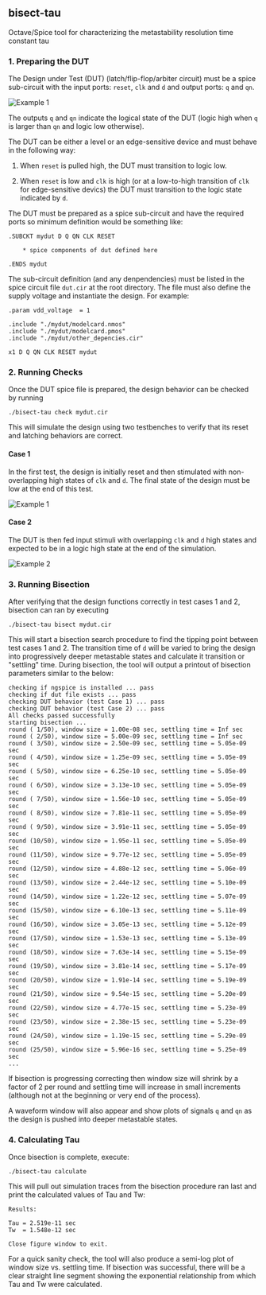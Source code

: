 ## bisect-tau
Octave/Spice tool for characterizing the metastability resolution time constant tau

### 1. Preparing the DUT

The Design under Test (DUT) (latch/flip-flop/arbiter circuit) must be a spice
sub-circuit with the input ports: `reset`, `clk` and `d` and output ports: `q`
and `qn`.

![Example 1](https://cdn.rawgit.com/xprova/bisect-tau/master/figures/diagram.svg)

The outputs `q` and `qn` indicate the logical state of the DUT (logic high
when `q` is larger than `qn` and logic low otherwise).

The DUT can be either a level or an edge-sensitive device and must behave in
the following way:

1. When `reset` is pulled high, the DUT must transition to logic low.

2. When `reset` is low and `clk` is high (or at a low-to-high transition of
`clk` for edge-sensitive devics) the DUT must transition to the logic state
indicated by `d`.

The DUT must be prepared as a spice sub-circuit and have the required ports so
minimum definition would be something like:

```
.SUBCKT mydut D Q QN CLK RESET

	* spice components of dut defined here

.ENDS mydut
```

The sub-circuit definition (and any denpendencies) must be listed in the spice
circuit file `dut.cir` at the root directory. The file must also define the
supply voltage and instantiate the design. For example:

```
.param vdd_voltage 	= 1

.include "./mydut/modelcard.nmos"
.include "./mydut/modelcard.pmos"
.include "./mydut/other_depencies.cir"

x1 D Q QN CLK RESET mydut
```

### 2. Running Checks

Once the DUT spice file is prepared, the design behavior can be checked by
running

```
./bisect-tau check mydut.cir
```

This will simulate the design using two testbenches to verify that its reset
and latching behaviors are correct.

#### Case 1

In the first test, the design is initially reset and then stimulated with non-
overlapping high states of `clk` and `d`. The final state of the design must
be low at the end of this test.

![Example 1](https://cdn.rawgit.com/xprova/bisect-tau/master/figures/example1.svg)

#### Case 2

The DUT is then fed input stimuli with overlapping `clk` and `d` high states
and expected to be in a logic high state at the end of the simulation.

![Example 2](https://cdn.rawgit.com/xprova/bisect-tau/master/figures/example2.svg)

### 3. Running Bisection

After verifying that the design functions correctly in test cases 1 and 2,
bisection can ran by executing

```
./bisect-tau bisect mydut.cir
```

This will start a bisection search procedure to find the tipping point between
test cases 1 and 2. The transition time of `d` will be varied to bring the
design into progressively deeper metastable states and calculate it transition
or "settling" time. During bisection, the tool will output a printout of
bisection parameters similar to the below:

```
checking if ngspice is installed ... pass
checking if dut file exists ... pass
checking DUT behavior (test Case 1) ... pass
checking DUT behavior (test Case 2) ... pass
All checks passed successfully
starting bisection ...
round ( 1/50), window size = 1.00e-08 sec, settling time = Inf sec
round ( 2/50), window size = 5.00e-09 sec, settling time = Inf sec
round ( 3/50), window size = 2.50e-09 sec, settling time = 5.05e-09 sec
round ( 4/50), window size = 1.25e-09 sec, settling time = 5.05e-09 sec
round ( 5/50), window size = 6.25e-10 sec, settling time = 5.05e-09 sec
round ( 6/50), window size = 3.13e-10 sec, settling time = 5.05e-09 sec
round ( 7/50), window size = 1.56e-10 sec, settling time = 5.05e-09 sec
round ( 8/50), window size = 7.81e-11 sec, settling time = 5.05e-09 sec
round ( 9/50), window size = 3.91e-11 sec, settling time = 5.05e-09 sec
round (10/50), window size = 1.95e-11 sec, settling time = 5.05e-09 sec
round (11/50), window size = 9.77e-12 sec, settling time = 5.05e-09 sec
round (12/50), window size = 4.88e-12 sec, settling time = 5.06e-09 sec
round (13/50), window size = 2.44e-12 sec, settling time = 5.10e-09 sec
round (14/50), window size = 1.22e-12 sec, settling time = 5.07e-09 sec
round (15/50), window size = 6.10e-13 sec, settling time = 5.11e-09 sec
round (16/50), window size = 3.05e-13 sec, settling time = 5.12e-09 sec
round (17/50), window size = 1.53e-13 sec, settling time = 5.13e-09 sec
round (18/50), window size = 7.63e-14 sec, settling time = 5.15e-09 sec
round (19/50), window size = 3.81e-14 sec, settling time = 5.17e-09 sec
round (20/50), window size = 1.91e-14 sec, settling time = 5.19e-09 sec
round (21/50), window size = 9.54e-15 sec, settling time = 5.20e-09 sec
round (22/50), window size = 4.77e-15 sec, settling time = 5.23e-09 sec
round (23/50), window size = 2.38e-15 sec, settling time = 5.23e-09 sec
round (24/50), window size = 1.19e-15 sec, settling time = 5.29e-09 sec
round (25/50), window size = 5.96e-16 sec, settling time = 5.25e-09 sec
...
```

If bisection is progressing correcting then window size will shrink by a
factor of 2 per round and settling time will increase in small increments
(although not at the beginning or very end of the process).

A waveform window will also appear and show plots of signals `q` and `qn` as
the design is pushed into deeper metastable states.

### 4. Calculating Tau

Once bisection is complete, execute:

```
./bisect-tau calculate
```

This will pull out simulation traces from the bisection procedure ran last and
print the calculated values of Tau and Tw:

```
Results:

Tau = 2.519e-11 sec
Tw  = 1.548e-12 sec

Close figure window to exit.
```

For a quick sanity check, the tool will also produce a semi-log plot of window
size vs. settling time. If bisection was successful, there will be a clear
straight line segment showing the exponential relationship from which Tau and
Tw were calculated.
